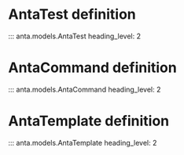 # AntaTest definition

::: anta.models.AntaTest
    heading_level: 2

# AntaCommand definition

::: anta.models.AntaCommand
    heading_level: 2

# AntaTemplate definition

::: anta.models.AntaTemplate
    heading_level: 2